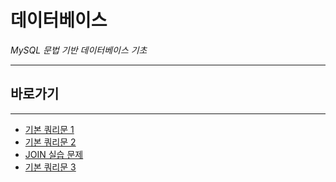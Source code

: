 # 데이터베이스

*MySQL 문법 기반 데이터베이스 기초*

---

## 바로가기

---

- [기본 쿼리문 1](https://github.com/wjsrlahrlco1998/TIL/blob/master/DataBase/DB_basic_1.md)
- [기본 쿼리문 2](https://github.com/wjsrlahrlco1998/TIL/blob/master/DataBase/DB_basic_2.md)
- [JOIN 실습 문제](https://github.com/wjsrlahrlco1998/TIL/blob/master/DataBase/DB_join_1.md)
- [기본 쿼리문 3](https://github.com/wjsrlahrlco1998/TIL/blob/master/DataBase/DB_basic_3.md)
